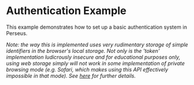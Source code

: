 # Authentication Example

This example demonstrates how to set up a basic authentication system in Perseus. 

*Note: the way this is implemented uses very rudimentary storage of simple identifiers in the browser's local storage. Not only is the 'token' implementation ludicrously insecure and for educational purposes only, using web storage simply will not work in some implementation of private browsing mode (e.g. Safari, which makes using this API effectively impossible in that mode). See [here](https://developer.mozilla.org/en-US/docs/Web/API/Web_Storage_API#private_browsing_incognito_modes) for further details.*
